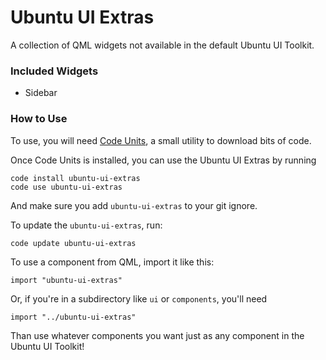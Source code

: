 Ubuntu UI Extras
================

A collection of QML widgets not available in the default Ubuntu UI Toolkit.

### Included Widgets ###

 * Sidebar

### How to Use ###

To use, you will need [Code Units](https://github.com/iBeliever/code-units), a small utility to download bits of code.

Once Code Units is installed, you can use the Ubuntu UI Extras by running

    code install ubuntu-ui-extras
    code use ubuntu-ui-extras

And make sure you add `ubuntu-ui-extras` to your git ignore.

To update the `ubuntu-ui-extras`, run:

    code update ubuntu-ui-extras

To use a component from QML, import it like this:

    import "ubuntu-ui-extras"
    
Or, if you're in a subdirectory like `ui` or `components`, you'll need

    import "../ubuntu-ui-extras"
    
Than use whatever components you want just as any component in the Ubuntu UI Toolkit!
